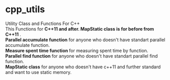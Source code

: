 # cpp_utils<br />
Utility Class and Functions For C++<br /> 
This Functions for <b>C++11 and after. MapStatic class is for before from C++11 </b>.<br />
<b>Parallel accumulate function</b> for anyone who doesn't have standart parallel accumulate function.<br />
<b>Measure spent time function </b> for measuring spent time by function.<br />
<b>Parallel find function</b> for anyone who doesn't have standart parallel find function.<br />
<b>MapStatic class</b> for anyone who doesn't have c++11 and further standard and want to use static memory.<br />
